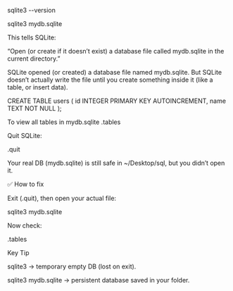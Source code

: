 sqlite3 --version

sqlite3 mydb.sqlite

This tells SQLite:

“Open (or create if it doesn’t exist) a database file called mydb.sqlite in the current directory.”


SQLite opened (or created) a database file named mydb.sqlite. But SQLite doesn’t actually write the file until you create something inside it (like a table, or insert data).


CREATE TABLE users (
    id INTEGER PRIMARY KEY AUTOINCREMENT,
    name TEXT NOT NULL
);

To view all tables in mydb.sqlite
.tables
 

Quit SQLite:

.quit



Your real DB (mydb.sqlite) is still safe in ~/Desktop/sql, but you didn’t open it.

✅ How to fix

Exit (.quit), then open your actual file:

sqlite3 mydb.sqlite

Now check:

.tables

Key Tip

sqlite3 → temporary empty DB (lost on exit).

sqlite3 mydb.sqlite → persistent database saved in your folder.